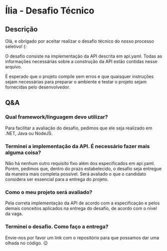 # Ília - Desafio Técnico

## Descrição
Olá, e obrigado por aceitar realizar o desafio técnico do nosso processo seletivo! (:

O desafio consiste na implementação da API descrita em api.yaml. Todas as informações necessárias sobre a construção da API estão contidas nesse arquivo.

É esperado que o projeto compile sem erros e que quaisquer instruções sejam necessárias para preparar o ambiente e testar o projeto sejam fornecidas pelo desenvolvedor.

## Q&A
### Qual framework/linguagem devo utilizar?
Para facilitar a avaliação do desafio, pedimos que ele seja realizado em .NET, Java ou NodeJS.

### Terminei a implementação da API. É necessário fazer mais alguma coisa?
Não há nenhum outro requisito fixo além dos especificados em api.yaml. Porém, pedimos que, dentro do prazo estabelecido, o desafio seja entregue da maneira mais completa possível. Será avaliado o que o candidato considera ser essencial para a entrega do projeto.

### Como o meu projeto será avaliado?
Pela correta implementação da API de acordo com a especificação e pelos demais conceitos aplicados na entrega do desafio, de acordo com o nível da vaga.

### Terminei o desafio. Como faço a entrega?
Envie-nos por favor um link com o repositório para que possamos dar uma olhada no código. 😉
